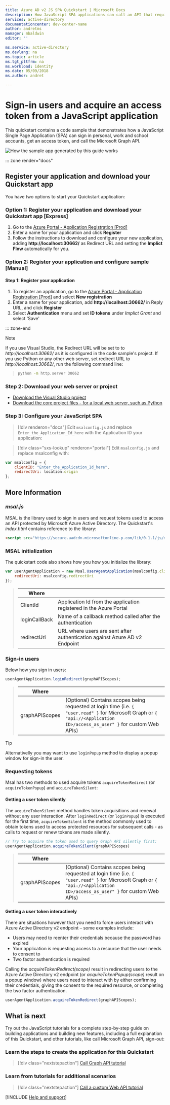 ```yaml
---
title: Azure AD v2 JS SPA Quickstart | Microsoft Docs
description: How JavaScript SPA applications can call an API that require access tokens by Azure Active Directory v2 endpoint
services: active-directory
documentationcenter: dev-center-name
author: andretms
manager: mbaldwin
editor: ''

ms.service: active-directory
ms.devlang: na
ms.topic: article
ms.tgt_pltfrm: na
ms.workload: identity 
ms.date: 05/09/2018
ms.author: andret

---
```


# Sign-in users and acquire an access token from a JavaScript application

This quickstart contains a code sample that demonstrates how a JavaScript Single Page Application (SPA) can sign in personal, work and school accounts, get an access token, and call the Microsoft Graph API.

![How the sample app generated by this guide works](media/active-directory-javascriptspa/javascriptspa-intro.png)

::: zone render="docs"

## Register your application and download your Quickstart app

You have two options to start your Quickstart application:

### Option 1: Register your application and download your Quickstart app [Express]

1. Go to the [Azure Portal - Application Registration [Prod]](https://portal.azure.com/signin/index/?Microsoft_AAD_RegisteredApps=true#blade/Microsoft_AAD_RegisteredApps/applicationsListBlade/quickStartType/JavascriptSpaQuickstartPage/sourceType/docs)
1. Enter a name for your application and click **Register**
1. Follow the instructions to download and configure your new application, adding **http<span/>://localhost:30662/** as Redirect URL and setting the **Implict Flow** automatically for you.

### Option 2: Register your application and configure sample [Manual]

#### Step 1: Register your application
 
1. To register an application, go to the [Azure Portal - Application Registration [Prod]](https://aka.ms/registeredappsprod) and select **New registration**
1. Enter a name for your application, add **http<span/>://localhost:30662/** in Reply URL, and click **Register**
1. Select **Authentication** menu and set **ID tokens** under *Implict Grant* and select 'Save'

::: zone-end

<!--
::: zone render="chromeless"

### Step 1: Configure your application in Azure Portal
For the code sample for this quickstart to work, you need to add a reply URL as *http<span/>://localhost:30662/*.
> [!div renderon="portal" id="makechanges" class="nextstepaction"]
> [Make these changes for me]()

> [!div id="appconfigured" class="hidden"]
> ![Already configured](media/active-directory-windesktop/checkmark.png) Your application is configured with these attributes

::: zone-end
-->

> [!NOTE]
> If you use Visual Studio, the Redirect URL will be set to to *http:<span/>//localhost:30662/* as it is configured in the code sample's project. If you use Python or any other web server, set redirect URL to *http://<span/>localhost:30662/*, run the following command line:
>> ```bash
>> python -m http.server 30662
>> ```

### Step 2: Download your web server or project

- [Download the Visual Studio project](https://github.com/Azure-Samples/active-directory-javascript-graphapi-v2/archive/VisualStudio.zip)
- [Download the core project files - for a local web server, such as Python](https://github.com/Azure-Samples/active-directory-javascript-graphapi-v2/archive/core.zip)

### Step 3: Configure your JavaScript SPA

> [!div renderon="docs"]
> Edit `msalconfig.js` and replace `Enter_the_Application_Id_here` with the Application ID your application:

> [!div class="sxs-lookup" renderon="portal"]
> Edit `msalconfig.js` and replace msalconfig with:

```javascript
var msalconfig = {
    clientID: "Enter_the_Application_Id_here",
    redirectUri: location.origin
};
```

## More Information

### *msal.js*

MSAL is the library used to sign in users and request tokens used to access an API protected by Microsoft Azure Active Directory. The Quickstart's *index.html* contains reference to the library:

```html
<script src="https://secure.aadcdn.microsoftonline-p.com/lib/0.1.1/js/msal.min.js"></script>
````

### MSAL initialization

The quickstart code also shows how you how you initialize the library:

```javascript
var userAgentApplication = new Msal.UserAgentApplication(msalconfig.clientID, null, loginCallback, {
    redirectUri: msalconfig.redirectUri
});
```

> |Where  |  |
> |---------|---------|
> |ClientId     |Application Id from the application registered in the Azure Portal|
> |loginCallBack | Name of a callback method called after the authentication|
> |redirectUri     |URL where users are sent after authentication against Azure AD v2 Endpoint|

### Sign-in users

Below how you sign in users:

```javascript
userAgentApplication.loginRedirect(graphAPIScopes);
```

> |Where  |  |
> |---------|---------|
> |graphAPIScopes     | (Optional) Contains scopes being requested at login time (i.e. `{ "user.read" }` for Microsoft Graph or `{ "api://<Application ID>/access_as_user" }` for custom Web APIs)|

> [!TIP]
> Alternativelly you may want to use `loginPopup` method to display a popup window for sign-in the user.

### Requesting tokens

Msal has two methods to used acquire tokens `acquireTokenRedirect` (or `acquireTokenPopup`) and `acquireTokenSilent`:

#### Getting a user token silently

The `acquireTokenSilent` method handles token acquisitions and renewal without any user interaction. After `loginRedirect` (or `loginPopup`) is executed for the first time, `acquireTokenSilent` is the method commonly used to obtain tokens used to access protected resources for subsequent calls - as calls to request or renew tokens are made silently.

```javascript
// Try to acquire the token used to query Graph API silently first:
userAgentApplication.acquireTokenSilent(graphAPIScopes)
```

> |Where  |  |
> |---------|---------|
> |graphAPIScopes     | (Optional) Contains scopes being requested at login time (i.e. `{ "user.read" }` for Microsoft Graph or `{ "api://<Application ID>/access_as_user" }` for custom Web APIs)|

#### Getting a user token interactively

 There are situations however that you need to force users interact with Azure Active Directory v2 endpoint – some examples include:
- Users may need to reenter their credentials because the password has expired
- Your application is requesting access to a resource that the user needs to consent to
- Two factor authentication is required

Calling the *acquireTokenRedirect(scope)* result in redirecting users to the Azure Active Directory v2 endpoint (or *acquireTokenPopup(scope)* result on a popup window) where users need to interact with by either confirming their credentials, giving the consent to the required resource, or completing the two factor authentication.

```javascript
userAgentApplication.acquireTokenRedirect(graphAPIScopes);
```

## What is next

Try out the JavaScript tutorials for a complete step-by-step guide on building applications and building new features, including a full explanation of this Quickstart, and other tutorials, like call Microsoft Graph API, sign-out:

### Learn the steps to create the application for this Quickstart

> [!div class="nextstepaction"]
> [Call Graph API tutorial](../tutorials/active-directory-javascriptspa-call-graph-api.md)

### Learn from tutorials for additional scenarios

> [!div class="nextstepaction"]
> [Call a custom Web API tutorial](../tutorials/active-directory-javascriptspa-call-api.md)

<!--
### Learn other scenarios
> [!div class="nextstepaction"]
> [Sign-Out tutorial](..\tutorials\active-directory-javascriptspa-sign-out.md)
> [Call Graph API tutorial](..\tutorials\active-directory-javascriptspa-call-graph-api.md)
-->

[!INCLUDE [Help and support](../../../../includes/active-directory-develop-help-support-include.md)]
